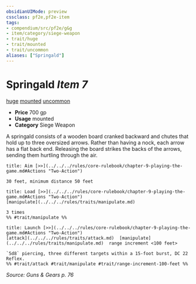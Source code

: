 ```yaml
---
obsidianUIMode: preview
cssclass: pf2e,pf2e-item
tags:
- compendium/src/pf2e/g&g
- item/category/siege-weapon
- trait/huge
- trait/mounted
- trait/uncommon
aliases: ["Springald"]
---
```

# Springald *Item 7*  
[huge](../../../Rules/traits/huge-b1.md)  [mounted](../../../Rules/traits/mounted-g-g.md)  [uncommon](../../../Rules/traits/uncommon.md)  

- **Price** 700 gp
- **Usage** mounted
- **Category** Siege Weapon

A springald consists of a wooden board cranked backward and chutes that hold up to three oversized arrows. Rather than having a nock, each arrow has a flat back end. Releasing the board strikes the backs of the arrows, sending them hurtling through the air.

```ad-embed-ability
title: Aim [>>](../../../rules/core-rulebook/chapter-9-playing-the-game.md#Actions "Two-Action")

30 feet, minimum distance 50 feet
```

```ad-embed-ability
title: Load [>>](../../../rules/core-rulebook/chapter-9-playing-the-game.md#Actions "Two-Action")
[manipulate](../../../rules/traits/manipulate.md)  

3 times  
%% #trait/manipulate %%
```

```ad-embed-ability
title: Launch [>>](../../../rules/core-rulebook/chapter-9-playing-the-game.md#Actions "Two-Action")
[attack](../../../rules/traits/attack.md)  [manipulate](../../../rules/traits/manipulate.md)  range increment <100 feet>  

`5d8` piercing, three different targets within a 15-foot burst, DC 22 Reflex.  
%% #trait/attack #trait/manipulate #trait/range-increment-100-feet %%
```

*Source: Guns & Gears p. 76*
